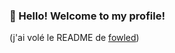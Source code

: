 
### 👋 Hello! Welcome to my profile!
(j'ai volé le README de [fowled](https://github.com/addmango/Mango))
<!---
hell-classie/hell-classie is a ✨ special ✨ repository because its `README.md` (this file) appears on your GitHub profile.
You can click the Preview link to take a look at your changes.
--->
